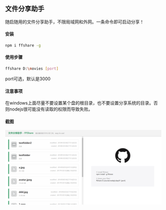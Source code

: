## 文件分享助手
随启随用的文件分享助手，不限局域网和外网。一条命令即可启动分享！

#### 安装
```bash
npm i ffshare -g
```

#### 使用步骤
```bash
ffshare D:\movies [port]
```
port可选，默认是3000

#### 注意事项
在windows上面尽量不要设置某个盘的根目录，也不要设置分享系统的目录。否则nodejs很可能没有读取的权限而导致失败。

#### 截图
 ![demo](/screenshot/demo.jpg)